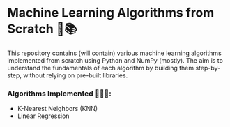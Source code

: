 # Machine Learning Algorithms from Scratch 🤖📚

This repository contains (will contain) various machine learning algorithms implemented from scratch using Python and NumPy (mostly). The aim is to understand the fundamentals of each algorithm by building them step-by-step, without relying on pre-built libraries.

### Algorithms Implemented 👨🏻‍💻:
- K-Nearest Neighbors (KNN)
- Linear Regression
